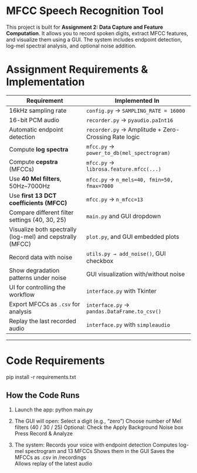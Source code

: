 # MFCC Speech Recognition Tool
This project is built for **Assignment 2: Data Capture and Feature Computation**. It allows you to record spoken digits, extract MFCC features, and visualize them using a GUI. The system includes endpoint detection, log-mel spectral analysis, and optional noise addition.

# Assignment Requirements & Implementation

Requirement                                                                  | Implemented In                                        |
|----------------------------------------------------------------------------|--------------------------------------------------------|
| 16kHz sampling rate                                                        | `config.py` → `SAMPLING_RATE = 16000`                  |
| 16-bit PCM audio                                                           | `recorder.py` → `pyaudio.paInt16`                      |
| Automatic endpoint detection                                               | `recorder.py` → Amplitude + Zero-Crossing Rate logic   |
| Compute **log spectra**                                                    | `mfcc.py` → `power_to_db(mel_spectrogram)`             |
| Compute **cepstra** (MFCCs)                                                | `mfcc.py` → `librosa.feature.mfcc(...)`                |
| Use **40 Mel filters**, 50Hz–7000Hz                                        | `mfcc.py` → `n_mels=40, fmin=50, fmax=7000`            |
| Use **first 13 DCT coefficients (MFCC)**                                   | `mfcc.py` → `n_mfcc=13`                                |
| Compare different filter settings (40, 30, 25)                             | `main.py` and GUI dropdown                             |
| Visualize both spectrally (log-mel) and cepstrally (MFCC)                  | `plot.py`, and GUI embedded plots                      |
| Record data with noise                                                     | `utils.py → add_noise()`, GUI checkbox                 |
| Show degradation patterns under noise                                      | GUI visualization with/without noise                   |
| UI for controlling the workflow                                            | `interface.py` with Tkinter                            |
| Export MFCCs as `.csv` for analysis                                        | `interface.py` → `pandas.DataFrame.to_csv()`           |
| Replay the last recorded audio                                             | `interface.py` with `simpleaudio`                      |

---
# Code Requirements
pip install -r requirements.txt

## How the Code Runs

1. Launch the app:
   python main.py

2. The GUI will open:
  Select a digit (e.g., “zero”)
  Choose number of Mel filters (40 / 30 / 25)
  Optional: Check the Apply Background Noise box
  Press Record & Analyze

3. The system:
  Records your voice with endpoint detection
  Computes log-mel spectrogram and 13 MFCCs
  Shows them in the GUI
  Saves the MFCCs as .csv in /recordings  
  Allows replay of the latest audio

